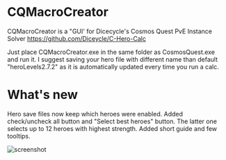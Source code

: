 # CQMacroCreator

CQMacroCreator is a "GUI' for Dicecycle's Cosmos Quest PvE Instance Solver https://github.com/Diceycle/C-Hero-Calc

Just place CQMacroCreator.exe in the same folder as CosmosQuest.exe and run it. I suggest saving your hero file with different name than default "heroLevels2.7.2" as it is automatically updated every time you run a calc.

# What's new

Hero save files now keep which heroes were enabled.
Added check/uncheck all button and "Select best heroes" button. The latter one selects up to 12 heroes with highest strength.
Added short guide and few tooltips.

![screenshot](https://image.prntscr.com/image/wAfxQhDIQiK-I5SjB4tXdQ.png)
